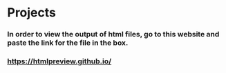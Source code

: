 # Projects

### In order to view the output of html files, go to this website and paste the link for the file in the box. 

### https://htmlpreview.github.io/
